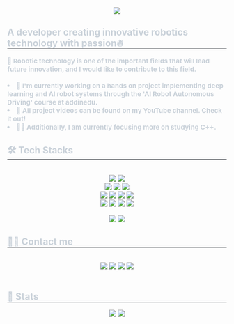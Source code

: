 <!--[1] Header-->
<div align= "center">
    <img src="https://capsule-render.vercel.app/api?type=waving&color=gradient&height=180&text=Hi👋,%20I'm%20Sunghyun&animation=fadeIn&fontColor=ffffff&fontSize=40" />
</div>

<!--[2] Introduction-->
<div style="text-align: left;"> 
    <h2 style="border-bottom: 1px solid #21262d; color: #c9d1d9;"> A developer creating innovative robotics technology with passion🔥 </h2>  
    <div style="font-weight: 700; font-size: 15px; text-align: left; color: #c9d1d9;"> 
    🤖 Robotic technology is one of the important fields that will lead future innovation, and I would like to contribute to this field.<br/><br/>
    </li></li><li> 🌱 I'm currently working on a hands on project implementing deep learning and AI robot systems through the 'AI Robot Autonomous Driving' course at addinedu.
    </li></li><li> 🔭 All project videos can be found on my YouTube channel. Check it out!
    </li></li><li> 👨‍💻 Additionally, I am currently focusing more on studying C++. </div> 
</div>
    
<!--[3] Skill Stack-->    
<div style="text-align: left;">
    <h2 style="border-bottom: 1px solid #21262d; color: #c9d1d9;"> 🛠️ Tech Stacks </h2> <br> 
    <div  align= "center">
          <img src="https://img.shields.io/badge/Linux-FCC624?style=for-the-badge&logo=Linux&logoColor=white">
          <img src="https://img.shields.io/badge/Ubuntu 22.04-E95420?style=for-the-badge&logo=Ubuntu&logoColor=white"/>
          <br/><img src="https://img.shields.io/badge/Python-3776AB?style=for-the-badge&logo=Python&logoColor=white">
          <img src="https://img.shields.io/badge/MySQL-4479A1?style=for-the-badge&logo=MySQL&logoColor=white">
          <img src="https://img.shields.io/badge/Amazon RDS-527FFF?style=for-the-badge&logo=amazonrds&logoColor=white"/>
          <br/><img src="https://img.shields.io/badge/Tensorflow-FF6F00?style=for-the-badge&logo=Tensorflow&logoColor=white">
          <img src="https://img.shields.io/badge/Keras-D00000?style=for-the-badge&logo=Keras&logoColor=white">
          <img src="https://img.shields.io/badge/Yolov8-F2E142?style=for-the-badge&logo=elegoo&logoColor=white"/>
          <img src="https://img.shields.io/badge/PyTorch-EE4C2C?style=for-the-badge&logo=PyTorch&logoColor=white">
          <br/><img src="https://img.shields.io/badge/Git-F05032?style=for-the-badge&logo=Git&logoColor=white">
          <img src="https://img.shields.io/badge/confluence-172B4D?style=for-the-badge&logo=confluence&logoColor=white"/>  
          <img src="https://img.shields.io/badge/jira-0052CC?style=for-the-badge&logo=jira&logoColor=white"/>
          <img src="https://img.shields.io/badge/slack-4A154B?style=for-the-badge&logo=slack&logoColor=white"/>
          <br/><br/><img src="https://img.shields.io/badge/C-A8B9CC?style=for-the-badge&logo=C&logoColor=white">
          <img src="https://img.shields.io/badge/C++-00599C?style=for-the-badge&logo=C%2B%2B&logoColor=white">
    </div>
</div>

<!--[4] Stat-->
<div style="text-align: left;">
    <h2 style="border-bottom: 1px solid #21262d; color: #c9d1d9;"> 🧑‍💻 Contact me </h2> <br> 
    <div align= "center"> 
         <a href=https://www.youtube.com/channel/UCjv7NvKzkCB6vfdkZwwm_qg> <img src="https://img.shields.io/badge/Youtube-FF0000?style=for-the-badge&logo=Youtube&logoColor=white"> </a>
         <a href=mailto:iceative12@gmail.com> <img src="https://img.shields.io/badge/Gmail-EA4335?style=for-the-badge&logo=Gmail&logoColor=white&link=mailto:iceative12@gmail.com"> </a>
         <a href=> <img src="https://img.shields.io/badge/Naver-03C75A?style=for-the-badge&logo=Naver&logoColor=white&link="> </a>
         <a href=https://velog.io/@r0astb/posts> <img src="https://img.shields.io/badge/Velog-20C997?style=for-the-badge&logo=Velog&logoColor=white&link=https://velog.io/@r0astb/posts"> </a>
    </div>  <br> 
    <div align= "center">  </div> 
</div>

<div style="text-align: left;"> 
    <h2 style="border-bottom: 1px solid #21262d; color: #c9d1d9;"> 🏅 Stats </h2> <div align= "center"> <img src="https://github-readme-stats.vercel.app/api?username=roastB&bg_color=180,00000000,a8c0ff&title_color=ffffff&text_color=ffffff"
         /> <img src="https://github-readme-stats.vercel.app/api/top-langs/?username=roastB&layout=compact&bg_color=180,00000000,a8c0ff&title_color=ffffff&text_color=ffffff"/>
    </div> 
</div>
    
